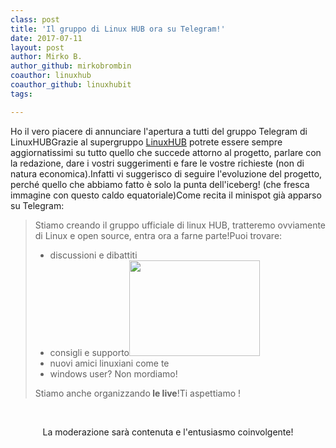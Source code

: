 ```yaml
---
class: post
title: 'Il gruppo di Linux HUB ora su Telegram!'
date: 2017-07-11
layout: post
author: Mirko B.
author_github: mirkobrombin
coauthor: linuxhub
coauthor_github: linuxhubit
tags:

---
```

Ho il vero piacere di annunciare l'apertura a tutti del gruppo Telegram di LinuxHUBGrazie al supergruppo <a href="https://t.me/linuxhubgroup" target="_blank" rel="noopener noreferrer">LinuxHUB</a> potrete essere sempre aggiornatissimi su tutto quello che succede attorno al progetto, parlare con la redazione, dare i vostri suggerimenti e fare le vostre richieste (non  di natura economica).Infatti vi suggerisco di seguire l'evoluzione del progetto, perché quello che abbiamo fatto è solo la punta dell'iceberg! (che fresca immagine con questo caldo equatoriale)Come recita il minispot già apparso su Telegram:<blockquote>Stiamo creando il gruppo ufficiale di linux HUB, tratteremo ovviamente di Linux e open source, entra ora a farne parte!Puoi trovare:<ul>    <li>discussioni e dibattiti</li>    <li>consigli e supporto<img class="size-full wp-image-77 alignright size-full wp-image-36" src="https://linuxhub.it/wordpress/wp-content/uploads/2017/07/cropped-f4f82bf30cd4abcf655f096bec27bbe2.png" alt="" width="209" height="153" /></li>    <li>nuovi amici linuxiani come te</li>    <li>windows user? Non mordiamo!</li></ul>Stiamo anche organizzando<strong> le live</strong>!Ti aspettiamo !</blockquote>&nbsp;<p style="text-align: center;">La moderazione sarà contenuta e l'entusiasmo coinvolgente!</p>